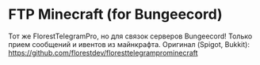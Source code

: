 # FTP Minecraft (for Bungeecord)
Тот же FlorestTelegramPro, но для связок серверов Bungeecord! Только прием сообщений и ивентов из майнкрафта.
Оригинал (Spigot, Bukkit): https://github.com/florestdev/floresttelegramprominecraft
